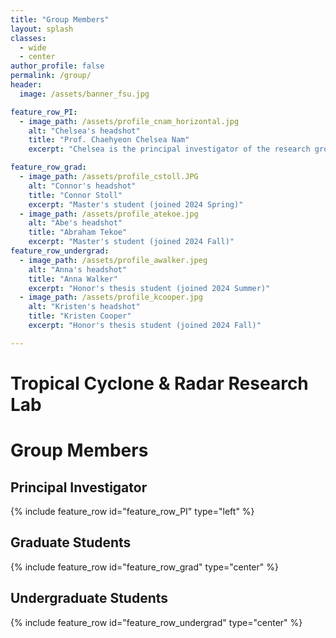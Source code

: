 ```yaml
---
title: "Group Members"
layout: splash
classes:
  - wide
  - center
author_profile: false
permalink: /group/  
header:
  image: /assets/banner_fsu.jpg

feature_row_PI:
  - image_path: /assets/profile_cnam_horizontal.jpg
    alt: "Chelsea's headshot"
    title: "Prof. Chaehyeon Chelsea Nam"
    excerpt: "Chelsea is the principal investigator of the research group and an assistant professor in the Department of Earth, Ocean and Atmospheric Science (EOAS) at Florida State University (FSU). More details about Chelsea's bio can be found here: [Chelsea's CV](https://chelsea-nam.github.io/about/)"

feature_row_grad:
  - image_path: /assets/profile_cstoll.JPG
    alt: "Connor's headshot"
    title: "Connor Stoll"
    excerpt: "Master's student (joined 2024 Spring)"
  - image_path: /assets/profile_atekoe.jpg
    alt: "Abe's headshot"
    title: "Abraham Tekoe"
    excerpt: "Master's student (joined 2024 Fall)"
feature_row_undergrad:
  - image_path: /assets/profile_awalker.jpeg
    alt: "Anna's headshot"
    title: "Anna Walker"
    excerpt: "Honor's thesis student (joined 2024 Summer)"
  - image_path: /assets/profile_kcooper.jpg
    alt: "Kristen's headshot"
    title: "Kristen Cooper"
    excerpt: "Honor's thesis student (joined 2024 Fall)"

---
```

# Tropical Cyclone & Radar Research Lab

# Group Members

## Principal Investigator

<!-- <center><div>
<img src="/assets/profile_cnam_horizontal.jpg" width="40%" alt="Chelsea's headshot"></div>
</center>

<p style="text-align: center; font-weight: bold;">Prof. Chaehyeon Chelsea Nam</p> -->

{% include feature_row id="feature_row_PI" type="left" %}


## Graduate Students
{% include feature_row id="feature_row_grad" type="center" %}

## Undergraduate Students
{% include feature_row id="feature_row_undergrad" type="center" %}
